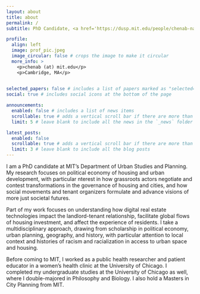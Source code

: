 ```yaml
---
layout: about
title: about
permalink: /
subtitle: PhD Candidate, <a href='https://dusp.mit.edu/people/chenab-navalkha'>MIT Department of Urban Studies and Planning</a>

profile:
  align: left
  image: prof_pic.jpeg
  image_circular: false # crops the image to make it circular
  more_info: >
    <p>chenab (at) mit.edu</p>
    <p>Cambridge, MA</p>
    

selected_papers: false # includes a list of papers marked as "selected={true}"
social: true # includes social icons at the bottom of the page

announcements:
  enabled: false # includes a list of news items
  scrollable: true # adds a vertical scroll bar if there are more than 3 news items
  limit: 5 # leave blank to include all the news in the `_news` folder

latest_posts:
  enabled: false
  scrollable: true # adds a vertical scroll bar if there are more than 3 new posts items
  limit: 3 # leave blank to include all the blog posts
---
```


I am a PhD candidate at MIT’s Department of Urban Studies and Planning. My research focuses on political economy of housing and urban development, with particular nterest in how grassroots actors negotiate and contest transformations in the governance of housing and cities, and how social movements and tenant organizers formulate and advance visions of more just societal futures.

Part of my work focuses on understanding how digital real estate technologies impact the landlord-tenant relationship, facilitate global flows of housing investment, and affect the experience of residents. I take a multidisciplinary approach, drawing from scholarship in political economy, urban planning, geography, and history, with particular attention to local context and histories of racism and racialization in access to urban space and housing.

Before coming to MIT, I worked as a public health researcher and patient educator in a women’s health clinic at the University of Chicago. I completed my undergraduate studies at the University of Chicago as well, where I double-majored in Philosophy and Biology. I also hold a Masters in City Planning from MIT.
